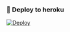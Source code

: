 ### 🚀 Deploy to heroku
[![Deploy](https://www.herokucdn.com/deploy/button.svg)](https://heroku.com/deploy?template=https://github.com/Mehmet02020/tagg)
